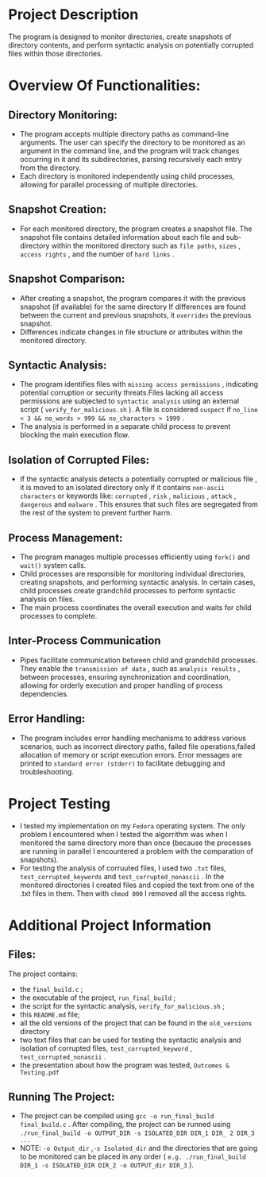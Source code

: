 # Project Description

The program is designed to monitor directories, create snapshots of directory contents, and perform syntactic analysis on potentially corrupted files within those directories.

# Overview Of Functionalities:

## Directory Monitoring:

* The program accepts multiple directory paths as command-line arguments. The user can specify the directory to be monitored as an argument in the command line, and the program will track changes occurring in it and its subdirectories, parsing recursively each entry from the directory.
* Each directory is monitored independently using child processes, allowing for parallel processing of multiple directories.

## Snapshot Creation:

* For each monitored directory, the program creates a snapshot file. The snapshot file contains detailed information about each file and sub-directory within the monitored directory such as  `file paths`,  `sizes` ,  `access rights` , and the number of  `hard links` .

## Snapshot Comparison:

* After creating a snapshot, the program compares it with the previous snapshot (if available) for the same directory If differences are found between the current and previous snapshots, it  `overrides`  the previous snapshot.
* Differences indicate changes in file structure or attributes within the monitored directory.

## Syntactic Analysis:

* The program identifies files with  `missing access permissions` , indicating potential corruption or security threats.Files lacking all access permissions are subjected to  `syntactic analysis`  using an external script ( `verify_for_malicious.sh` ). A file is considered  `suspect`  if  `no_line < 3 && no_words > 999 && no_characters > 1999` .
* The analysis is performed in a separate child process to prevent blocking the main execution flow.

## Isolation of Corrupted Files:

* If the syntactic analysis detects a potentially corrupted or malicious file , it is moved to an isolated directory only if it contains  `non-ascii characters`  or keywords like:  `corrupted` ,  `risk` ,  `malicious` ,  `attack` , `dangerous`  and  `malware` . This ensures that such files are segregated from the rest of the system to prevent further harm.

## Process Management:

* The program manages multiple processes efficiently using  `fork()`  and  `wait()`  system calls.
* Child processes are responsible for monitoring individual directories, creating snapshots, and performing syntactic analysis. In certain cases, child processes create grandchild processes to perform syntactic analysis on files.
* The main process coordinates the overall execution and waits for child processes to complete.

## Inter-Process Communication

* Pipes facilitate communication between child and grandchild processes. They enable the  `transmission of data` , such as  `analysis results` , between processes, ensuring synchronization and coordination, allowing for orderly execution and proper handling of process dependencies.

## Error Handling:

* The program includes error handling mechanisms to address various scenarios, such as incorrect directory paths, failed file operations,failed allocation of memory or script execution errors. Error messages are printed to  `standard error (stderr)`  to facilitate debugging and troubleshooting.

# Project Testing

* I tested my implementation on my  `Fedora`  operating system. The only problem I encountered when I tested the algorrithm was when I monitored the same directory more than once (because the processes are running in parallel I encountered a problem with the comparation of snapshots). 
* For testing the analysis of corruuted files, I used two  `.txt`  files,  `test_corrupted_keywords`  and  `test_corrupted_nonascii` . In the monitored directories I created files and copied the text from one of the .txt files in them. Then with  `chmod 000`  I removed all the access rights.

# Additional Project Information

## Files:

The project contains: 
- the  `final_build.c` ;
- the executable of the project,  `run_final_build` ; 
- the script for the syntactic analysis,  `verify_for_malicious.sh` ; 
- this  `README.md`  file;
- all the old versions of the project that can be found in the  `old_versions`  directory
- two text files that can be used for testing the syntactic analysis and isolation of corrupted files,  `test_corrupted_keyword` , `test_corrupted_nonascii` .
- the presentation about how the program was tested, `Outcomes & Testing.pdf` 

## Running The Project:

* The project can be compiled using  `gcc -o run_final_build final_build.c` . After compiling, the project can be runned using  `./run_final_build -o OUTPUT_DIR -s ISOLATED_DIR DIR_1 DIR_ 2 DIR_3 ... ` 
* NOTE:  `-o Output_dir` ,`-s Isolated_dir` and the directories that are going to be monitored can be placed in any order ( `e.g. ./run_final_build DIR_1 -s ISOLATED_DIR DIR_2 -o OUTPUT_dir DIR_3` ).



